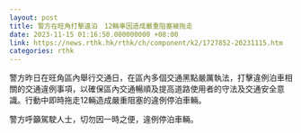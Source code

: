 ```yaml
---
layout: post
title: 警方在旺角打擊違泊　12輛車因造成嚴重阻塞被拖走
date: 2023-11-15 01:16:50.000000000 +08:00
link: https://news.rthk.hk/rthk/ch/component/k2/1727852-20231115.htm
categories: rthk
---
```


警方昨日在旺角區內舉行交通日，在區內多個交通黑點嚴厲執法，打擊違例泊車相關的交通違例事項，以確保區內交通暢順及提高道路使用者的守法及交通安全意識。行動中即時拖走12輛造成嚴重阻塞的違例停泊車輛。
 
警方呼籲駕駛人士，切勿因一時之便，違例停泊車輛。
